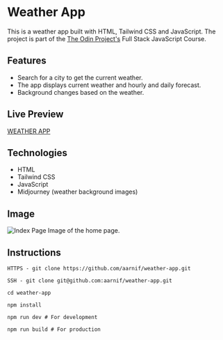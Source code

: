 # Weather App

This is a weather app built with HTML, Tailwind CSS and JavaScript.
The project is part of the [The Odin Project's](https://www.theodinproject.com/) Full Stack JavaScript Course.

## Features

- Search for a city to get the current weather.
- The app displays current weather and hourly and daily forecast.
- Background changes based on the weather.

## Live Preview

[WEATHER APP](https://weather-app-aarnif.netlify.app)

## Technologies

- HTML
- Tailwind CSS
- JavaScript
- Midjourney (weather background images)

## Image

![Index Page](src/assets/images/page.png)
Image of the home page.

## Instructions

```
HTTPS - git clone https://github.com/aarnif/weather-app.git

SSH - git clone git@github.com:aarnif/weather-app.git

cd weather-app

npm install

npm run dev # For development

npm run build # For production
```
